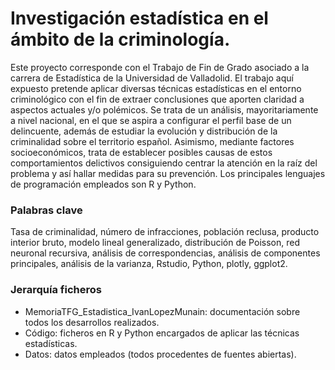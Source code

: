 # Investigación estadística en el ámbito de la criminología.
Este proyecto corresponde con el Trabajo de Fin de Grado asociado a la carrera de Estadística de la Universidad de Valladolid.
El trabajo aquí expuesto pretende aplicar diversas técnicas estadísticas en el entorno criminológico con el fin de extraer conclusiones que
aporten claridad a aspectos actuales y/o polémicos. Se trata de un análisis, mayoritariamente a nivel nacional, en el que se aspira
a configurar el perfil base de un delincuente, además de estudiar la evolución y distribución de la criminalidad
sobre el territorio español. Asimismo, mediante factores socioeconómicos, trata de establecer posibles causas de estos comportamientos
delictivos consiguiendo centrar la atención en la raíz del problema y así hallar medidas para su prevención. Los principales lenguajes de programación
empleados son R y Python.

### Palabras clave
Tasa de criminalidad, número de infracciones, población reclusa, producto interior bruto,
modelo lineal generalizado, distribución de Poisson, red neuronal recursiva, análisis de
correspondencias, análisis de componentes principales, análisis de la varianza, Rstudio, Python,
plotly, ggplot2.

### Jerarquía ficheros

* MemoriaTFG_Estadistica_IvanLopezMunain: documentación sobre todos los desarrollos realizados.
* Código: ficheros en R y Python encargados de aplicar las técnicas estadísticas.
* Datos: datos empleados (todos procedentes de fuentes abiertas).
